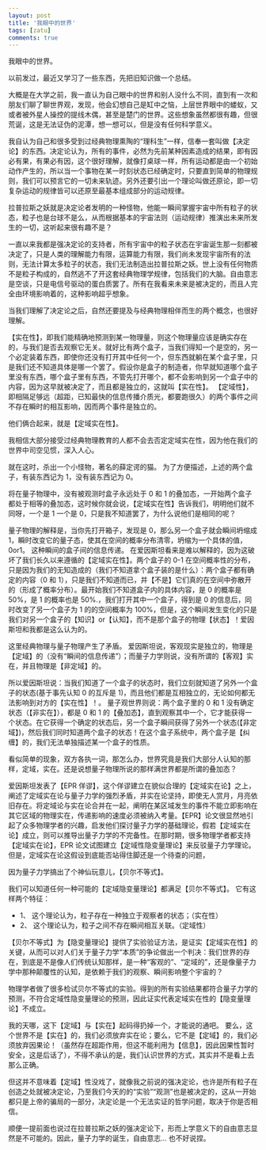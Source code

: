 ```yaml
---
layout: post
title: '我眼中的世界'
tags: [zatu]
comments: true
---
```


我眼中的世界。

以前发过，最近又学习了一些东西，先把旧知识做一个总结。

大概是在大学之前，我一直认为自己眼中的世界和别人没什么不同，直到有一次和朋友们聊了聊世界观，发现，他会幻想自己是缸中之恼，上层世界眼中的蝼蚁，又或者被外星人操控的提线木偶，甚至是楚门的世界。这些想象虽然都很有趣，但很荒诞，这是无法证伪的泥潭，想一想可以，但是没有任何科学意义。

我自认为自己和很多受到过经典物理熏陶的“理科生”一样，信奉一套叫做【决定论】的东西。决定论认为，所有的事件，必然为先前某种因素造成的结果，即有因必有果，有果必有因，这个很好理解，就像打桌球一样，所有运动都是由一个初始动作产生的，所以当一个事物在某一时刻状态已经确定时，只要直到简单的物理规则，我们可以预言它的一切未来轨迹。另外还要引出一个理论叫做还原论，即一切复杂运动的规律皆可以还原至最基本组成部分的运动规律。

拉普拉斯之妖就是决定论者发明的一种怪物，他能一瞬间掌握宇宙中所有粒子的状态，粒子也是台球不是么，从而根据基本的宇宙法则（运动规律）推演出未来所发生的一切，这听起来很有趣不是？

一直以来我都是强决定论的支持者，所有宇宙中的粒子状态在宇宙诞生那一刻都被决定了，只是人类的理解能力有限，运算能力有限，我们尚未发现宇宙所有的法则，无法计算太多粒子的状态，我们无法制造出拉普拉斯之妖。世上没有任何物质不是粒子构成的，自然逃不了开这套经典物理学规律，包括我们的大脑。自由意志是空谈，只是电信号驱动的蛋白质罢了。所有在我看来未来是被决定的，而且人完全由环境影响着的，这种影响超乎想象。

当我们理解了决定论之后，自然还要提及与经典物理相伴而生的两个概念，也很好理解。

【实在性】，即我们能精确地预测到某一物理量，则这个物理量应该是确实存在的，与我们是否去观察它无关。就好比有两个盒子，当我们得知一个是空的，另一个必定装着东西，即使你还没有打开其中任何一个，但东西就躺在某个盒子里，只是我们还不知道具体是哪一个罢了。假设你是盒子的制造者，你早就知道哪个盒子里没有东西，哪个盒子里有东西，不管先打开哪个，都不会影响到另一个盒子中的内容，因为这早就被决定了，而且都是独立的，这就叫【实在性】。
【定域性】，即相隔足够远（超距，已知最快的信息传播介质光，都要跑很久）的两个事件之间不存在瞬时的相互影响，因而两个事件是独立的。

他们俩合起来，就是【定域实在性】。

我相信大部分接受过经典物理教育的人都不会去否定定域实在性，因为他在我们的世界中司空见惯，深入人心。

就在这时，杀出一个小怪物，著名的薛定谔的猫。
为了方便描述，上述的两个盒子，有装东西记为 1，没有装东西记为 0。

将在量子物理中，没有被观测时盒子永远处于 0 和 1 的叠加态，一开始两个盒子都处于相等的叠加态，这时候你就会说，【定域实在性】告诉我们，明明他们就不同呀，一个是 1 一个是 0，只是我不知道罢了，为什么说他们是相同的呢？

量子物理的解释是，当你先打开箱子，发现是 0，那么另一个盒子就会瞬间坍缩成 1，瞬时改变它的量子态，使其在空间的概率分布清零，坍缩为一个具体的值，0or1。
这种瞬间的盒子间的信息传递。
在爱因斯坦看来是难以解释的，因为这破坏了我们长久以来遵循的【定域实在性】。两个盒子的 0-1 在空间概率性的分布，只是因为我们的无知造成的（我们不知道拿个盒子装的是什么）：两个盒子都有确定的内容（0 和 1），只是我们不知道而已，并【不是】它们真的在空间中弥散开的（形成了概率分布）。最开始我们不知道盒子内的具体内容，是 0 的概率是 50%，是 1 的概率也是 50%.，我们打开其中一个盒子，得到是 0 的信息后，同时改变了另一个盒子为 1 的的空间概率为 100%，但是，这个瞬间发生变化的只是我们对另一个盒子的【知识】or【认知】，而不是那个盒子的物理【状态】！爱因斯坦和我都是这么认为的。

这里经典物理与量子物理产生了矛盾。
爱因斯坦说，客观现实是独立的，物理是【定域】的（没有“瞬间的信息传递”）；而量子力学则说，没有所谓的【客观】实在，并且物理是【非定域】的。

所以爱因斯坦说：当我们知道了一个盒子的状态时，我们立刻就知道了另外一个盒子的状态(基于事先认知 0 的互斥是 1)，而且他们都是互相独立的，无论如何都无法影响到对方的【实在性】！。
量子观世界则说：两个盒子里的 0 和 1 没有确定状态（【非实在】），都是 0 和 1 的【叠加态】，直到观察其中一个，它才能获得一个状态。在它获得一个确定的状态后，另一个盒子瞬间获得了另外一个状态(【非定域】)，然后我们同时知道两个盒子的状态！在这个盒子系统中，两个盒子是【纠缠】的，我们无法单独描述某一个盒子的性质。

看似简单的现象，双方各执一词，那怎么办，世界究竟是我们大部分人认知的那样，定域，实在。还是说想量子物理所说的那样满世界都是所谓的叠加态？

爱因斯坦发表了【EPR 佯谬】，这个佯谬建立在貌似合理的【定域实在论】之上，阐述了定域实在论与量子力学的强烈矛盾，并实在论坚持，即使无人赏月，月亮依旧存在。将定域论与实在论合并在一起，阐明在某区域发生的事件不能立即影响在其它区域的物理实在，传递影响的速度必须被纳入考量。【EPR】论文很显然地引起了众多物理学者的兴趣，启发他们探讨量子力学的基础理论，假若【定域实在论】成立，则可以推导出量子力学的不完备性。在那时期，很多物理学者都支持【定域实在论】，EPR 论文试图建立【定域性隐变量理论】来反驳量子力学理论。但是，定域实在论这假设到底能否站得住脚还是一个待查的问题，

因为量子力学搞出了个神仙玩意儿，【贝尔不等式】。

我们可以知道任何一种可能的【定域隐变量理论】都满足【贝尔不等式】。
它有这样两个特征：

- 1、 这个理论认为，粒子存在一种独立于观察者的状态；（实在性）
- 2、 这个理论认为，粒子之间不存在瞬间相互关联。（定域性）

【贝尔不等式】为【隐变量理论】提供了实验验证方法，是证实【定域实在性】的关键，从而可以对人们关于量子力学“本质”的争论做出一个判决：我们世界的存在，到底是不是像人们传统认知那样，是一种“客观的”、“定域的”，还是像量子力学中那种颠覆性的认知，是依赖于我们的观察、瞬间影响整个宇宙的？

物理学者做了很多检试贝尔不等式的实验。得到的所有实验结果都符合量子力学的预测，不符合定域性隐变量理论的预测，因此证实代表定域实在性的【隐变量理论】不成立。

我的天哪，这下【定域】与【实在】起码得扔掉一个，才能说的通吧。
要么，这个世界不是【实在】的，我们必须放弃实在论；要么，它不是【定域】的，我们必须放弃因果论！（虽然存在超距作用，但这不能利用为【信息】，因此因果性暂时安全，这是后话了），不得不承认的是，我们认识世界的方式，其实并不是看上去那么正确。

但这并不意味着【定域】性没戏了，就像我之前说的强决定论，也许是所有粒子在创造之处就被决定论，乃至我们今天的的“实验”“观测”也是被决定的，这从一开始都只是上帝的骗局的一部分，决定论是一个无法实证的哲学问题，取决于你是否相信。

顺便一提前面也说过在拉普拉斯之妖的强决定论下，形而上学意义下的自由意志显然是不可能的。因此，量子力学的诞生，自由意志... 也不好说捏。
